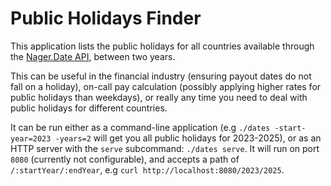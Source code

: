 # Public Holidays Finder

This application lists the public holidays for all countries available through
the [Nager.Date API](https://date.nager.at/Api), between two years.

This can be useful in the financial industry (ensuring payout dates do not fall on a holiday),
on-call pay calculation (possibly applying higher rates for public holidays than weekdays), or
really any time you need to deal with public holidays for different countries.

It can be run either as a command-line application (e.g `./dates -start-year=2023 -years=2`
will get you all public holidays for 2023-2025), or as an HTTP server with
the `serve` subcommand: `./dates serve`. It will run on port `8080` (currently
not configurable), and accepts a path of `/:startYear/:endYear`, e.g `curl http://localhost:8080/2023/2025`.
